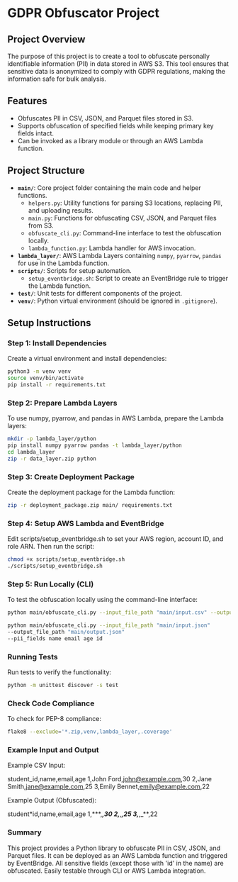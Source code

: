 # GDPR Obfuscator Project

## Project Overview

The purpose of this project is to create a tool to obfuscate personally identifiable information (PII) in data stored in AWS S3. This tool ensures that sensitive data is anonymized to comply with GDPR regulations, making the information safe for bulk analysis.

## Features

- Obfuscates PII in CSV, JSON, and Parquet files stored in S3.
- Supports obfuscation of specified fields while keeping primary key fields intact.
- Can be invoked as a library module or through an AWS Lambda function.

## Project Structure

- **`main/`**: Core project folder containing the main code and helper functions.
  - `helpers.py`: Utility functions for parsing S3 locations, replacing PII, and uploading results.
  - `main.py`: Functions for obfuscating CSV, JSON, and Parquet files from S3.
  - `obfuscate_cli.py`: Command-line interface to test the obfuscation locally.
  - `lambda_function.py`: Lambda handler for AWS invocation.
- **`lambda_layer/`**: AWS Lambda Layers containing `numpy`, `pyarrow`, `pandas` for use in the Lambda function.
- **`scripts/`**: Scripts for setup automation.
  - `setup_eventbridge.sh`: Script to create an EventBridge rule to trigger the Lambda function.
- **`test/`**: Unit tests for different components of the project.
- **`venv/`**: Python virtual environment (should be ignored in `.gitignore`).

## Setup Instructions

### Step 1: Install Dependencies

Create a virtual environment and install dependencies:

```bash
python3 -m venv venv
source venv/bin/activate
pip install -r requirements.txt
```

### Step 2: Prepare Lambda Layers

To use numpy, pyarrow, and pandas in AWS Lambda, prepare the Lambda layers:

```bash
mkdir -p lambda_layer/python
pip install numpy pyarrow pandas -t lambda_layer/python
cd lambda_layer
zip -r data_layer.zip python
```

### Step 3: Create Deployment Package

Create the deployment package for the Lambda function:

```bash
zip -r deployment_package.zip main/ requirements.txt

```

### Step 4: Setup AWS Lambda and EventBridge

Edit scripts/setup_eventbridge.sh to set your AWS region, account ID, and role ARN. Then run the script:

```bash
chmod +x scripts/setup_eventbridge.sh
./scripts/setup_eventbridge.sh

```

### Step 5: Run Locally (CLI)

To test the obfuscation locally using the command-line interface:

```bash
python main/obfuscate_cli.py --input_file_path "main/input.csv" --output_file_path "main/output.csv" --pii_fields name email

```

```bash
python main/obfuscate_cli.py --input_file_path "main/input.json"
--output_file_path "main/output.json"
--pii_fields name email age id
```

### Running Tests

Run tests to verify the functionality:

```bash
python -m unittest discover -s test
```

### Check Code Compliance

To check for PEP-8 compliance:

```bash
flake8 --exclude='*.zip,venv,lambda_layer,.coverage'
```

### Example Input and Output

Example CSV Input:

student_id,name,email,age
1,John Ford,john@example.com,30
2,Jane Smith,jane@example.com,25
3,Emily Bennet,emily@example.com,22

Example Output (Obfuscated):

student\*id,name,email,age
1,\*\*\*,_**,30
2,**_,_**,25
3,**_,\_\*\*,22

### Summary

This project provides a Python library to obfuscate PII in CSV, JSON, and Parquet files.
It can be deployed as an AWS Lambda function and triggered by EventBridge.
All sensitive fields (except those with 'id' in the name) are obfuscated.
Easily testable through CLI or AWS Lambda integration.
